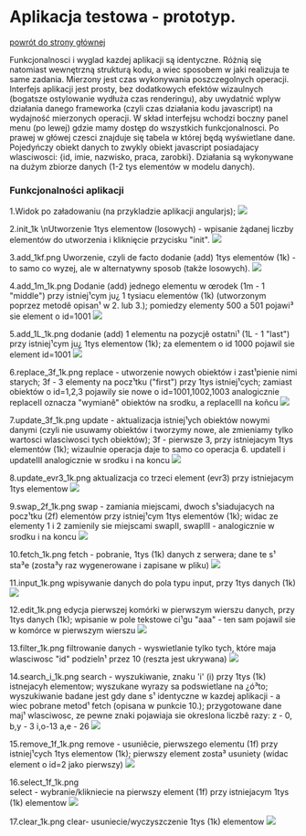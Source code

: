 Aplikacja testowa - prototyp.
=======================

[powrót do strony głównej](https://github.com/krzysiekdz/mgr-main)


Funkcjonalnosci i wyglad kazdej aplikacji są identyczne. Różnią się natomiast wewnętrzną strukturą kodu, a wiec sposobem w jaki realizuja te same zadania. Mierzony jest czas wykonywania poszczegolnych operacji. Interfejs aplikacji jest prosty, bez dodatkowych efektów wizaulnych (bogatsze ostylowanie wydłuża czas renderingu), aby uwydatnić wplyw działania danego frameworka (czyli czas działania kodu javascript) na wydajność mierzonych operacji. W skład interfejsu wchodzi boczny panel menu (po lewej) gdzie mamy dostęp do wszystkich funkcjonalnosci. Po prawej w główej czesci znajduje się tabela w której będą wyświetlane dane. Pojedyńczy obiekt danych to zwykly obiekt javascript posiadajacy wlasciwosci: {id, imie, nazwisko, praca, zarobki}. Działania są wykonywane na dużym zbiorze danych (1-2 tys elementów w modelu danych).


### Funkcjonalności aplikacji

1.Widok po załadowaniu (na przykladzie aplikacji angularjs);
![](http://i.imgur.com/uqpmzpA.png)

2.init_1k
\nUtworzenie 1tys elementow (losowych) - wpisanie żądanej liczby elementów do utworzenia i kliknięcie przycisku "init".
![](http://i.imgur.com/kYL11FO.png)

3.add_1kf.png 
Uworzenie, czyli de facto dodanie (add) 1tys elementów (1k) - to samo co wyzej, ale w alternatywny sposob (także losowych).
![](http://i.imgur.com/5UhIecu.png)

4.add_1m_1k.png 
Dodanie (add) jednego elementu w œrodek (1m - 1 "middle") przy istniej¹cym ju¿ 1 tysiacu elementów (1k) (utworzonym poprzez metodê opisan¹ w  2. lub 3.); pomiedzy elementy 500 a 501 pojawi³ sie element o id=1001
![](http://i.imgur.com/vFsmeNK.png)

5.add_1L_1k.png 
dodanie (add) 1 elementu na pozycjê ostatni¹ (1L - 1 "last") przy istniej¹cym ju¿ 1tys elementow (1k); za elementem o id 1000 pojawil sie element id=1001
![](http://i.imgur.com/6R0q6mp.png)

6.replace_3f_1k.png
replace - utworzenie nowych obiektów i zast¹pienie nimi starych; 3f - 3 elementy na pocz¹tku ("first") przy 1tys istniej¹cych; zamiast obiektów o id=1,2,3 pojawily sie nowe o id=1001,1002,1003
analogicznie replaceII oznacza "wymianê" obiektów na srodku, a replaceIII na koñcu
![](http://i.imgur.com/fSvVLsl.png)

7.update_3f_1k.png 
update - aktualizacja istniej¹ych obiektów nowymi danymi (czyli nie usuwamy obiektów i tworzymy nowe, ale zmieniamy tylko wartosci wlasciwosci tych obiektów); 3f - pierwsze 3, przy istniejacym 1tys elementów (1k); wizaulnie operacja daje to samo co operacja 6.
updateII i updateIII analogicznie w srodku i na koncu
![](http://i.imgur.com/8BGAuIl.png)

8.update_evr3_1k.png 
aktualizacja co trzeci element (evr3) przy istniejacym 1tys elementow
![](http://i.imgur.com/pGAJNMR.png)

9.swap_2f_1k.png 
swap - zamiania miejscami, dwoch s¹siadujacych na pocz¹tku (2f) elementów przy istniej¹cym 1tys elementów (1k); widac ze elementy 1 i 2 zamienily sie miejscami
swapII, swapIII - analogicznie w srodku i na koncu
![](http://i.imgur.com/NwGr9u8.png)

10.fetch_1k.png
fetch - pobranie, 1tys (1k) danych z serwera; dane te s¹ sta³e (zosta³y raz wygenerowane i zapisane w pliku)
![](http://i.imgur.com/xJchvgo.png)

11.input_1k.png 
wpisywanie danych do pola typu input, przy 1tys danych (1k)
![](http://i.imgur.com/GgXPoSc.png)

12.edit_1k.png 
edycja pierwszej komórki w pierwszym wierszu danych, przy 1tys danych (1k); wpisanie w pole tekstowe ci¹gu "aaa" - ten sam pojawil sie w komórce w pierwszym wierszu
![](http://i.imgur.com/wx8H2kC.png)

13.filter_1k.png
filtrowanie danych - wyswietlanie tylko tych, które maja wlasciwosc "id" podzieln¹ przez 10 (reszta jest ukrywana)
![](http://i.imgur.com/BZ5pjx3.png)

14.search_i_1k.png 
search - wyszukiwanie, znaku 'i' (i) przy 1tys (1k) istnejacyh elementow; wyszukane wyrazy sa podswietlane na ¿ó³to; wyszukiwanie badane jest gdy dane s¹ identyczne w kazdej aplikacji - a wiec pobrane metod¹ fetch (opisana w punkcie 10.); przygotowane dane maj¹ wlasciwosc, ze pewne znaki pojawiaja sie okreslona liczbê razy: z - 0,   b,y - 3   i,o-13   a,e - 26
![](http://i.imgur.com/7HOYeyj.png)

15.remove_1f_1k.png
remove - usuniêcie, pierwszego elementu (1f) przy istniej¹cych 1tys elementow (1k); pierwszy element zosta³ usuniety (widac element o id=2 jako pierwszy)
![](http://i.imgur.com/dmqOOL2.png)

16.select_1f_1k.png  
select - wybranie/klikniecie na pierwszy element (1f) przy istniejacym 1tys (1k) elementow
![](http://i.imgur.com/5Zwvuoi.png)

17.clear_1k.png 
clear- usuniecie/wyczyszczenie 1tys (1k) elementow 
![](http://i.imgur.com/1n6jG01.png)
